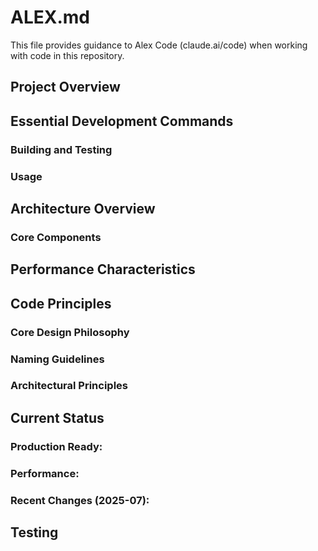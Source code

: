 # ALEX.md

This file provides guidance to Alex Code (claude.ai/code) when working with code in this repository.

## Project Overview

## Essential Development Commands

### Building and Testing

### Usage

## Architecture Overview

### Core Components

## Performance Characteristics

## Code Principles

### Core Design Philosophy

### Naming Guidelines

### Architectural Principles

## Current Status

### Production Ready:

### Performance:

### Recent Changes (2025-07):

## Testing